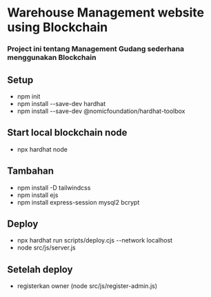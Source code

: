 # Warehouse Management website using Blockchain

### Project ini tentang Management Gudang sederhana menggunakan Blockchain 

## Setup
- npm init
- npm install --save-dev hardhat
- npm install --save-dev @nomicfoundation/hardhat-toolbox

## Start local blockchain node
- npx hardhat node

## Tambahan
- npm install -D tailwindcss
- npm install ejs
- npm install express-session mysql2 bcrypt

## Deploy
- npx hardhat run scripts/deploy.cjs --network localhost
- node src/js/server.js

## Setelah deploy
- registerkan owner (node src/js/register-admin.js)
